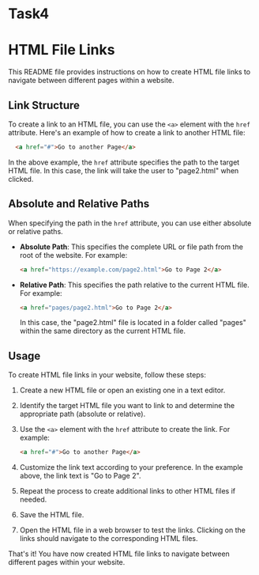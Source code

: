 # Task4
# HTML File Links

This README file provides instructions on how to create HTML file links to navigate between different pages within a website.

## Link Structure

To create a link to an HTML file, you can use the `<a>` element with the `href` attribute. Here's an example of how to create a link to another HTML file:

```html
  <a href="#">Go to another Page</a>
```

In the above example, the `href` attribute specifies the path to the target HTML file. In this case, the link will take the user to "page2.html" when clicked.

## Absolute and Relative Paths

When specifying the path in the `href` attribute, you can use either absolute or relative paths.

- **Absolute Path**: This specifies the complete URL or file path from the root of the website. For example:

  ```html
  <a href="https://example.com/page2.html">Go to Page 2</a>
  ```

- **Relative Path**: This specifies the path relative to the current HTML file. For example:

  ```html
  <a href="pages/page2.html">Go to Page 2</a>
  ```

  In this case, the "page2.html" file is located in a folder called "pages" within the same directory as the current HTML file.

## Usage

To create HTML file links in your website, follow these steps:

1. Create a new HTML file or open an existing one in a text editor.
2. Identify the target HTML file you want to link to and determine the appropriate path (absolute or relative).
3. Use the `<a>` element with the `href` attribute to create the link. For example:

   ```html
   <a href="#">Go to another Page</a>
   ```

4. Customize the link text according to your preference. In the example above, the link text is "Go to Page 2".
5. Repeat the process to create additional links to other HTML files if needed.
6. Save the HTML file.
7. Open the HTML file in a web browser to test the links. Clicking on the links should navigate to the corresponding HTML files.

That's it! You have now created HTML file links to navigate between different pages within your website.
